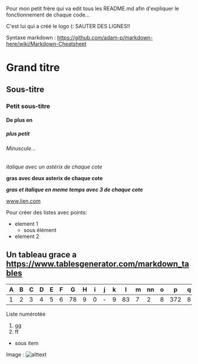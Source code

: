 Pour mon petit frère qui va edit tous les README.md afin d'expliquer le fonctionnement de chaque code...

C'est lui qui a créé le logo (:  SAUTER DES LIGNES!!

Syntaxe markdown : https://github.com/adam-p/markdown-here/wiki/Markdown-Cheatsheet

# Grand titre

## Sous-titre

### Petit sous-titre

#### De plus en

##### plus petit

###### Minuscule...


*italique avec un astérix de chaque cote*

**gras avec deux asterix de chaque cote**

***gras et italique en meme temps avec 3 de chaque cote***

www.lien.com

Pour créer des listes avec points:

- element 1
  - sous élément
- element 2

## Un tableau grace a https://www.tablesgenerator.com/markdown_tables

| A | B | C | D | E | F | G  | H | i | j | k | l  | m | nn | o | p   | q | r  | d   | t  |
|---|---|---|---|---|---|----|---|---|---|---|----|---|----|---|-----|---|----|-----|----|
| 1 | 2 | 3 | 4 | 5 | 6 | 78 | 9 | 0 | - | 9 | 83 | 7 | 2  | 8 | 372 | 8 | 83 | 273 | 28 |

Liste numérotée
1. gg
2. ff
  - sous item

Image : 
![alttext](https://cdnfr1.img.sputniknews.com/images/103364/80/1033648058.jpg)
  



